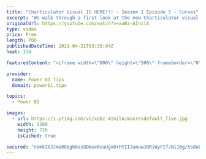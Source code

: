 ```yaml
---
title: "Charticulator Visual IS HERE!!! - Season 1 Episode 5 - Curves"
excerpt: "We walk through a first look at the new Charticulator visual from Microsoft Power BI team.    This video we are exploring the Curves  Official blog post about the visual: https://powerbi.microsoft.com/en-us/blog/announcing-the-new-charticulator-visual-public-preview/  Visit the early version of Charticulator:"
originalUrl: https://youtube.com/watch?v=xaBz-AInilA
type: video
price: Free
length: P0D
publishedDateTime: 2021-04-21T03:35:04Z
heat: 134

featuredContent: "<iframe width=\"800\" height=\"500\" frameborder=\"0\" src=\"https://www.youtube.com/embed/xaBz-AInilA\" allow=\"accelerometer; autoplay; encrypted-media; gyroscope; picture-in-picture\" allowfullscreen></iframe>"

provider:
  name: Power BI Tips
  domain: powerbi.tips

topics:
  - Power BI

images:
  - url: https://i.ytimg.com/vi/xaBz-AInilA/maxresdefault_live.jpg
    width: 1280
    height: 720
    isCached: true

secured: "nVmkIXJJma0Qqgh0azQDmse6eaUgx0rhYIIJamuwJORiWyFIf/Ni1Bg/5s8uLvhd4QyQF6CoRoXHWlJBHawe18UKwYHluH6XCXQ16YippEiHz7J6MqF9BXLgm0gHd5U+7WFVnNmodHsNJ2OXc9RivAGIKsG+q1DkAJjkCeCzTKA3LTwPLFmM2nDffYpqptXEgQZhscp83UsrNKDq0yI46MPESFbETjRLH/4Ca0tOX9/fBrLDyDbC+rWg2LPx4rno5L//30vup3ZQ01l/YjS1oaeS01mkvYeKLoOmI1tWLwtDx+XubVk6H2Y08fk+CHsFQJpArs739T8I6ZsRwSW0AC+oktSvZw/08lPbdASzWJya3mRTStEfMqQMDQqmrLpYP9QIrX8ob1F3OmxNkVgJEA==;4F1Mfs3uImQ6uJR+nklB4w=="
---
```


